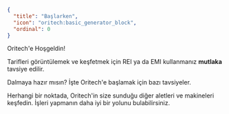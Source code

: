 ```json
{
  "title": "Başlarken",
  "icon": "oritech:basic_generator_block",
  "ordinal": 0
}
```

Oritech'e Hoşgeldin!

Tarifleri görüntülemek ve keşfetmek için REI ya da EMI kullanmanız **mutlaka** tavsiye edilir.

Dalmaya hazır mısın? İşte Oritech'e başlamak için bazı tavsiyeler.

Herhangi bir noktada, Oritech'in size sunduğu diğer aletleri ve makineleri keşfedin. İşleri yapmanın daha iyi bir yolunu bulabilirsiniz.
